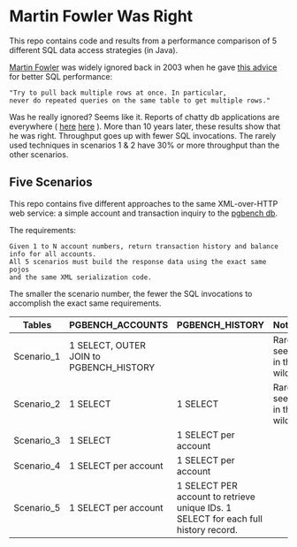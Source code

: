 Martin Fowler Was Right
====================

This repo contains code and results from a performance comparison of 5 different SQL data access strategies (in Java).

[Martin Fowler](http://martinfowler.com/) was widely ignored back in 2003 when he gave [this advice](http://www.informit.com/articles/article.aspx?p=30661&seqNum=3) for better SQL performance:

```
"Try to pull back multiple rows at once. In particular, 
never do repeated queries on the same table to get multiple rows."
```

Was he really ignored?  Seems like it.  Reports of chatty db applications are everywhere ( [here](http://apmblog.compuware.com/2010/06/15/top-10-performance-problems-taken-from-zappos-monster-and-co/) [here](http://blogs.msdn.com/b/alikl/archive/2008/04/28/performance-sin-chatty-database-access-and-loops-plus-another-free-performance-tool.aspx)  ).  More than 10 years later, these results show that he was right.  Throughput goes up with fewer SQL invocations.  The rarely used techniques in scenarios 1 & 2 have 30% or more throughput than the other scenarios.  

Five Scenarios
--------------
This repo contains five different approaches to the same XML-over-HTTP web service:  a simple account and transaction inquiry to the [pgbench db](http://www.postgresql.org/docs/9.2/static/pgbench.html).  

The requirements:  

```
Given 1 to N account numbers, return transaction history and balance info for all accounts.  
All 5 scenarios must build the response data using the exact same pojos 
and the same XML serialization code.
```

The smaller the scenario number, the fewer the SQL invocations to accomplish the exact same requirements.



| Tables        | PGBENCH_ACCOUNTS           | PGBENCH_HISTORY  | Notes |
| ------------- |:--------------|:----- |:-----|
| Scenario_1    | 1 SELECT, OUTER JOIN to PGBENCH_HISTORY      |   | Rarely seen in the wild |
| Scenario_2    | 1 SELECT      |   1 SELECT | Rarely seen in the wild  |
| Scenario_3    | 1 SELECT      | 1 SELECT per account |  |
| Scenario_4    | 1 SELECT per account  | 1 SELECT per account |  |
| Scenario_5    | 1 SELECT per account  | 1 SELECT PER account to retrieve unique IDs.  1 SELECT for each full history record. |  |
